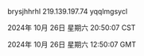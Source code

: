 brysjhhrhl 219.139.197.74 yqqlmgsycl

2024年 10月 26日 星期六 20:50:07 CST

2024年 10月 26日 星期六 12:50:07 GMT
